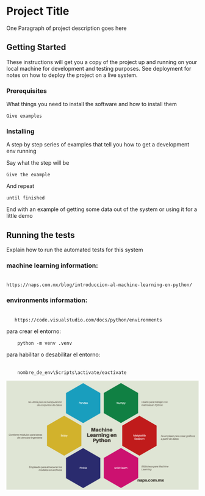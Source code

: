 # Project Title

One Paragraph of project description goes here

## Getting Started

These instructions will get you a copy of the project up and running on your local machine for development and testing purposes. See deployment for notes on how to deploy the project on a live system.

### Prerequisites

What things you need to install the software and how to install them

```
Give examples
```

### Installing

A step by step series of examples that tell you how to get a development env running

Say what the step will be

```
Give the example
```

And repeat

```
until finished
```

End with an example of getting some data out of the system or using it for a little demo

## Running the tests

Explain how to run the automated tests for this system




### machine learning information:
```

https://naps.com.mx/blog/introduccion-al-machine-learning-en-python/
```
 
 ### environments information:
```
   
   https://code.visualstudio.com/docs/python/environments
```


para crear el entorno: 
```
    python -m venv .venv

```

para habilitar o desabilitar el entorno: 
```    

    nombre_de_env\Scripts\activate/eactivate
```



![Librerias necesarias](assets/ml_lib.png)
    

